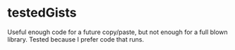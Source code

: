 testedGists
===========

Useful enough code for a future copy/paste, but not enough for a full blown library. Tested because I prefer code that runs.